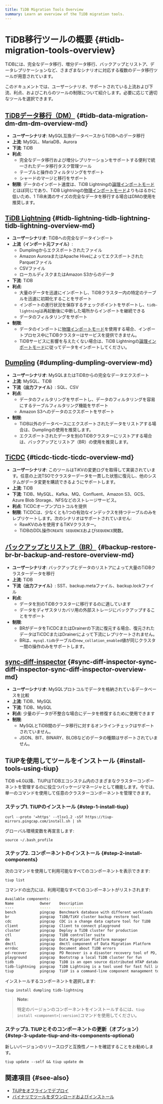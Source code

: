```yaml
---
title: TiDB Migration Tools Overview
summary: Learn an overview of the TiDB migration tools.
---
```


# TiDB移行ツールの概要 {#tidb-migration-tools-overview}

TiDBには、完全なデータ移行、増分データ移行、バックアップとリストア、データレプリケーションなど、さまざまなシナリオに対応する複数のデータ移行ツールが用意されています。

このドキュメントでは、ユーザーシナリオ、サポートされている上流および下流、利点、およびこれらのツールの制限について紹介します。必要に応じて適切なツールを選択できます。

<!--以下の図は各移行ツールのユーザーシナリオを示しています。

!TiDB移行ツール media/migration-tools.png-->

## [TiDBデータ移行（DM）](/dm/dm-overview.md) {#tidb-data-migration-dm-dm-dm-overview-md}

- **ユーザーシナリオ**: MySQL互換データベースからTiDBへのデータ移行
- **上流**: MySQL、MariaDB、Aurora
- **下流**: TiDB
- **利点**:
  - 完全なデータ移行および増分レプリケーションをサポートする便利で統一されたデータ移行タスク管理ツール
  - テーブルと操作のフィルタリングをサポート
  - シャードのマージと移行をサポート
- **制限**: データのインポート速度は、TiDB Lightningの[論理インポートモード](/tidb-lightning/tidb-lightning-logical-import-mode.md)とほぼ同じであり、TiDB Lightningの[物理インポートモード](/tidb-lightning/tidb-lightning-physical-import-mode.md)よりもはるかに低いため、1 TiB未満のサイズの完全なデータを移行する場合はDMの使用を推奨します。

## [TiDB Lightning](/tidb-lightning/tidb-lightning-overview.md) {#tidb-lightning-tidb-lightning-tidb-lightning-overview-md}

- **ユーザーシナリオ**: TiDBへの完全なデータインポート
- **上流（インポート元ファイル）**:
  - Dumplingからエクスポートされたファイル
  - Amazon AuroraまたはApache HiveによってエクスポートされたParquetファイル
  - CSVファイル
  - ローカルディスクまたはAmazon S3からのデータ
- **下流**: TiDB
- **利点**:
  - 大量のデータを迅速にインポートし、TiDBクラスター内の特定のテーブルを迅速に初期化することをサポート
  - インポートの進行状況を保存するチェックポイントをサポートし、`tidb-lightning`は再起動後に中断した場所からインポートを継続できる
  - データのフィルタリングをサポート
- **制限**:
  - データのインポートに[物理インポートモード](/tidb-lightning/tidb-lightning-physical-import-mode-usage.md)を使用する場合、インポートプロセス中にTiDBクラスターはサービスを提供できません。
  - TiDBサービスに影響を与えたくない場合は、TiDB Lightningの[論理インポートモード](/tidb-lightning/tidb-lightning-logical-import-mode-usage.md)に従ってデータをインポートしてください。

## [Dumpling](/dumpling-overview.md) {#dumpling-dumpling-overview-md}

- **ユーザーシナリオ**: MySQLまたはTiDBからの完全なデータエクスポート
- **上流**: MySQL、TiDB
- **下流（出力ファイル）**: SQL、CSV
- **利点**:
  - データのフィルタリングをサポートし、データのフィルタリングを容易にするテーブルフィルタリング機能をサポート
  - Amazon S3へのデータのエクスポートをサポート
- **制限**:
  - TiDB以外のデータベースにエクスポートされたデータをリストアする場合は、Dumplingの使用を推奨します。
  - エクスポートされたデータを別のTiDBクラスターにリストアする場合は、バックアップとリストア（BR）の使用を推奨します。

## [TiCDC](/ticdc/ticdc-overview.md) {#ticdc-ticdc-ticdc-overview-md}

- **ユーザーシナリオ**: このツールはTiKVの変更ログを取得して実装されています。任意の上流TSOでクラスターデータを一貫した状態に復元し、他のシステムがデータ変更を購読できるようにサポートします。
- **上流**: TiDB
- **下流**: TiDB、MySQL、Kafka、MQ、Confluent、Amazon S3、GCS、Azure Blob Storage、NFSなどのストレージサービス。
- **利点**: TiCDCオープンプロトコルを提供
- **制限**: TiCDCは、少なくとも1つの有効なインデックスを持つテーブルのみをレプリケートします。次のシナリオはサポートされていません:
  - RawKVのみを使用するTiKVクラスター。
  - TiDBのDDL操作`CREATE SEQUENCE`および`SEQUENCE`関数。

## [バックアップとリストア（BR）](/br/backup-and-restore-overview.md) {#backup-restore-br-br-backup-and-restore-overview-md}

- **ユーザーシナリオ**: バックアップとデータのリストアによって大量のTiDBクラスターデータを移行
- **上流**: TiDB
- **下流（出力ファイル）**: SST、backup.metaファイル、backup.lockファイル
- **利点**:
  - データを別のTiDBクラスターに移行するのに適しています
  - データをディザスタリカバリ用の外部ストレージにバックアップすることをサポート
- **制限**:
  - BRがデータをTiCDCまたはDrainerの下流に復元する場合、復元されたデータはTiCDCまたはDrainerによって下流にレプリケートされません。
  - BRは、`mysql.tidb`テーブルの`new_collation_enabled`値が同じクラスター間の操作のみをサポートします。

## [sync-diff-inspector](/sync-diff-inspector/sync-diff-inspector-overview.md) {#sync-diff-inspector-sync-diff-inspector-sync-diff-inspector-overview-md}

- **ユーザーシナリオ**: MySQLプロトコルでデータを格納されているデータベースを比較
- **上流**: TiDB、MySQL
- **下流**: TiDB、MySQL
- **利点**: 少量のデータが不整合な場合にデータを修復するために使用できます
- **制限**:
  - MySQLとTiDB間のデータ移行に対するオンラインチェックはサポートされていません。
  - JSON、BIT、BINARY、BLOBなどのデータの種類はサポートされていません。

## TiUPを使用してツールをインストール {#install-tools-using-tiup}

TiDB v4.0以降、TiUPはTiDBエコシステム内のさまざまなクラスターコンポーネントを管理するのに役立つパッケージマネージャとして機能します。今では、単一のコマンドを使用して任意のクラスターコンポーネントを管理できます。

### ステップ1. TiUPのインストール {#step-1-install-tiup}

```shell
curl --proto '=https' --tlsv1.2 -sSf https://tiup-mirrors.pingcap.com/install.sh | sh
```

グローバル環境変数を再宣言します:

```shell
source ~/.bash_profile
```

### ステップ2. コンポーネントのインストール {#step-2-install-components}

次のコマンドを使用して利用可能なすべてのコンポーネントを表示できます:

```shell
tiup list
```

コマンドの出力には、利用可能なすべてのコンポーネントがリストされます:

```bash
Available components:
Name            Owner    Description
----            -----    -----------
bench           pingcap  Benchmark database with different workloads
br              pingcap  TiDB/TiKV cluster backup restore tool
cdc             pingcap  CDC is a change data capture tool for TiDB
client          pingcap  Client to connect playground
cluster         pingcap  Deploy a TiDB cluster for production
ctl             pingcap  TiDB controller suite
dm              pingcap  Data Migration Platform manager
dmctl           pingcap  dmctl component of Data Migration Platform
errdoc          pingcap  Document about TiDB errors
pd-recover      pingcap  PD Recover is a disaster recovery tool of PD, used to recover the PD cluster which cannot start or provide services normally
playground      pingcap  Bootstrap a local TiDB cluster for fun
tidb            pingcap  TiDB is an open source distributed HTAP database compatible with the MySQL protocol
tidb-lightning  pingcap  TiDB Lightning is a tool used for fast full import of large amounts of data into a TiDB cluster
tiup            pingcap  TiUP is a command-line component management tool that can help to download and install TiDB platform components to the local system
```

インストールするコンポーネントを選択します:

```shell
tiup install dumpling tidb-lightning
```

> **Note:**
>
> 特定のバージョンのコンポーネントをインストールするには、`tiup install <component>[:version]`コマンドを使用してください。

### ステップ3. TiUPとそのコンポーネントの更新（オプション） {#step-3-update-tiup-and-its-components-optional}

新しいバージョンのリリースログと互換性ノートを確認することをお勧めします。

```shell
tiup update --self && tiup update dm
```

## 関連項目 {#see-also}

- [TiUPをオフラインでデプロイ](/production-deployment-using-tiup.md#deploy-tiup-offline)
- [バイナリでツールをダウンロードおよびインストール](/download-ecosystem-tools.md)
